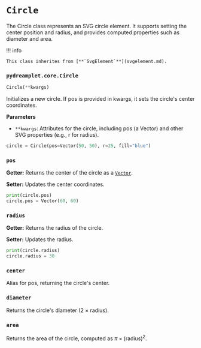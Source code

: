 # `Circle`

The Circle class represents an SVG circle element. It supports setting the center position and radius, and provides computed properties such as diameter and area.

!!! info

    This class inherites from [**`SvgElement`**](svgelement.md).

### <span class=class></span>`pydreamplet.core.Circle`

```py
Circle(**kwargs)
```

Initializes a new circle. If pos is provided in kwargs, it sets the circle's center coordinates.

<span class="param">**Parameters**</span>

- `**kwargs`: Attributes for the circle, including pos (a Vector) and other SVG properties (e.g., r for radius).

```py
circle = Circle(pos=Vector(50, 50), r=25, fill="blue")
```

### <span class="prop"></span>`pos`

**Getter:** Returns the center of the circle as a [`Vector`](../math/vector.md).

**Setter:** Updates the center coordinates.

```py
print(circle.pos)
circle.pos = Vector(60, 60)
```

### <span class="prop"></span>`radius`
**Getter:** Returns the radius of the circle.

**Setter:** Updates the radius.

```py
print(circle.radius)
circle.radius = 30
```

### <span class="prop"></span>`center`

Alias for pos, returning the circle's center.

### <span class="prop"></span>`diameter`

Returns the circle's diameter (2 × radius).

### <span class="prop"></span>`area`

Returns the area of the circle, computed as $\pi \times (\text{radius})^2$.